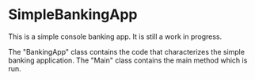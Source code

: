 # SimpleBankingApp
This is a simple console banking app. It is still a work in progress.

The "BankingApp" class contains the code that characterizes the simple banking application.
The "Main" class contains the main method which is run.
